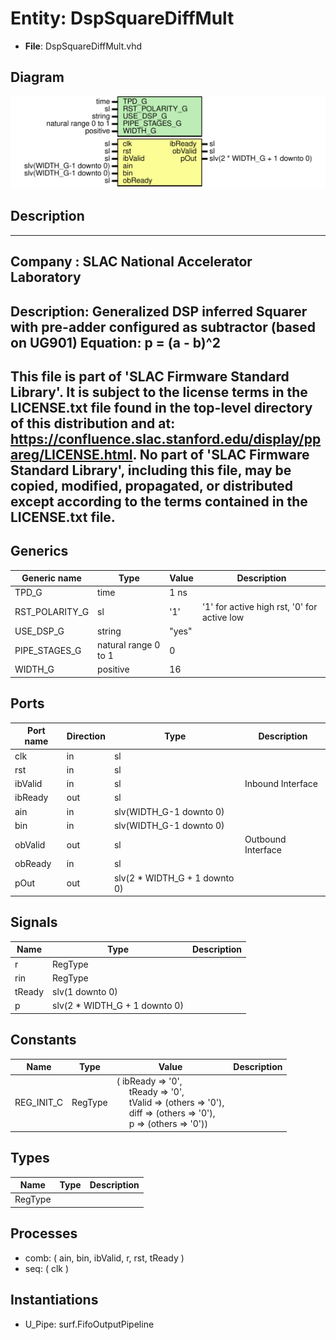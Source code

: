 # Entity: DspSquareDiffMult

- **File**: DspSquareDiffMult.vhd
## Diagram

![Diagram](DspSquareDiffMult.svg "Diagram")
## Description

-----------------------------------------------------------------------------
 Company    : SLAC National Accelerator Laboratory
-----------------------------------------------------------------------------
 Description: Generalized DSP inferred Squarer with pre-adder
              configured as subtractor (based on UG901)
 Equation: p = (a - b)^2
-----------------------------------------------------------------------------
 This file is part of 'SLAC Firmware Standard Library'.
 It is subject to the license terms in the LICENSE.txt file found in the
 top-level directory of this distribution and at:
    https://confluence.slac.stanford.edu/display/ppareg/LICENSE.html.
 No part of 'SLAC Firmware Standard Library', including this file,
 may be copied, modified, propagated, or distributed except according to
 the terms contained in the LICENSE.txt file.
-----------------------------------------------------------------------------
## Generics

| Generic name   | Type                 | Value | Description                                  |
| -------------- | -------------------- | ----- | -------------------------------------------- |
| TPD_G          | time                 | 1 ns  |                                              |
| RST_POLARITY_G | sl                   | '1'   |  '1' for active high rst, '0' for active low |
| USE_DSP_G      | string               | "yes" |                                              |
| PIPE_STAGES_G  | natural range 0 to 1 | 0     |                                              |
| WIDTH_G        | positive             | 16    |                                              |
## Ports

| Port name | Direction | Type                          | Description        |
| --------- | --------- | ----------------------------- | ------------------ |
| clk       | in        | sl                            |                    |
| rst       | in        | sl                            |                    |
| ibValid   | in        | sl                            | Inbound Interface  |
| ibReady   | out       | sl                            |                    |
| ain       | in        | slv(WIDTH_G-1 downto 0)       |                    |
| bin       | in        | slv(WIDTH_G-1 downto 0)       |                    |
| obValid   | out       | sl                            | Outbound Interface |
| obReady   | in        | sl                            |                    |
| pOut      | out       | slv(2 * WIDTH_G + 1 downto 0) |                    |
## Signals

| Name   | Type                          | Description |
| ------ | ----------------------------- | ----------- |
| r      | RegType                       |             |
| rin    | RegType                       |             |
| tReady | slv(1 downto 0)               |             |
| p      | slv(2 * WIDTH_G + 1 downto 0) |             |
## Constants

| Name       | Type    | Value                                                                                                                                                                                                                                                                                                | Description |
| ---------- | ------- | ---------------------------------------------------------------------------------------------------------------------------------------------------------------------------------------------------------------------------------------------------------------------------------------------------- | ----------- |
| REG_INIT_C | RegType |  (       ibReady => '0',<br><span style="padding-left:20px">       tReady  => '0',<br><span style="padding-left:20px">       tValid  => (others => '0'),<br><span style="padding-left:20px">       diff    => (others => '0'),<br><span style="padding-left:20px">       p       => (others => '0')) |             |
## Types

| Name    | Type | Description |
| ------- | ---- | ----------- |
| RegType |      |             |
## Processes
- comb: ( ain, bin, ibValid, r, rst, tReady )
- seq: ( clk )
## Instantiations

- U_Pipe: surf.FifoOutputPipeline
